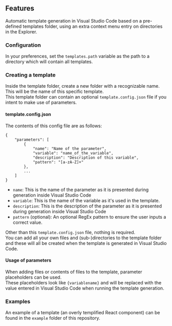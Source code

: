 ## Features

Automatic template generation in Visual Studio Code based on a pre-defined templates folder, using an extra context menu entry on directories in the Explorer.

### Configuration

In your preferences, set the `templates.path` variable as the path to a directory which will contain all templates.

### Creating a template

Inside the template folder, create a new folder with a recognizable name. This will be the name of this specific template.  
This template folder can contain an optional `template.config.json` file if you intent to make use of parameters.  

#### template.config.json

The contents of this config file are as follows:
```
{
	"parameters": [
		{
			"name": "Name of the parameter",
			"variable": "name_of_the_variable",
			"description": "Description of this variable",
			"pattern": "[a-zA-Z]+"
		},
		...
	]
}
```

* `name`: This is the name of the parameter as it is presented during generation inside Visual Studio Code
* `variable`: This is the name of the variable as it's used in the template.
* `description`: This is the description of the parameter as it is presented during generation inside Visual Studio Code
* `pattern` (optional): An optional RegEx pattern to ensure the user inputs a correct value.

Other than this `template.config.json` file, nothing is required.  
You can add all your own files and (sub-)directories to the template folder and these will all be created when the template is generated in Visual Studio Code.  

#### Usage of parameters
When adding files or contents of files to the template, parameter placeholders can be used.  
These placeholders look like `{variablename}` and will be replaced with the value entered in Visual Studio Code when running the template generation.

### Examples

An example of a template (an overly templified React component) can be found in the `example` folder of this repository.